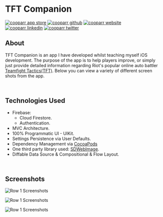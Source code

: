 # TFT Companion
[![cooparr app store][001]][101]
[![cooparr github][002]][102]
[![cooparr website][003]][103]
[![cooparr linkedin][004]][104]
[![cooparr twitter][005]][105]

## About
TFT Companion is an app I have developed whilst teaching myself iOS development. The purpose of the app is to help players improve, or simply just provide detailed information regarding Riot's popular online auto battler [Teamfight Tactics(TFT)][201]. Below you can view a variety of different screen shots from the app. 

</br>

## Technologies Used
- Firebase:
  - Cloud Firestore.
  - Authentication.
- MVC Architecture.
- 100% Programmatic UI - UIKit.
- Settings Persistence via User Defaults.
- Dependency Management via [CocoaPods][203]
- One third party library used: [SDWebImage][202].
- Diffable Data Source & Compositional & Flow Layout.

</br> 

## Screenshots
![Row 1 Screenshots][301]
</br>

![Row 1 Screenshots][302]
</br>

![Row 1 Screenshots][303]

<!-- Shield Links --->
[001]: https://img.shields.io/badge/App_Store-TFT_Companion-0D96F6.svg?style=flat&logo=appstore "App Store Shield"
[002]: https://img.shields.io/badge/GitHub-Cooparr-181717.svg?style=flat&logo=github "GitHub Shield"
[003]: https://img.shields.io/badge/Portfolio-Alex_Cooper-26A5E4.svg?style=flat&logo=telegram "Portfolio Shield"
[004]: https://img.shields.io/badge/LinkedIn-AlexanderCooper-0A66C2.svg?style=flat&logo=linkedin "LinkedIn Shield"
[005]: https://img.shields.io/badge/Twitter-@ACooparr-1DA1F2.svg?style=flat&logo=twitter "Twitter Shield"


<!-- Social & Personal Links -->
[101]: https://apps.apple.com/us/app/tft-companion/id1531588731 "App Store Link"
[102]: https://github.com/Cooparr "GitHub"
[103]: https://cooparr.github.io/ "Portfolio"
[104]: https://www.linkedin.com/in/alexandercooper "LinkedIn"
[105]: https://twitter.com/ACooparr "Twitter"


<!-- Link References -->
[201]: https://teamfighttactics.leagueoflegends.com/en-gb/ "TFT Link"
[202]: https://sdwebimage.github.io/ "SDWebImage Link"
[203]: https://cocoapods.org/ "CocoaPods"



<!-- Image References -->
[301]: https://i.imgur.com/s5vm2ac.png "Row 1 Screenshots"
[302]: https://i.imgur.com/jrYAy2Q.png "Row 2 Screenshots"
[303]: https://i.imgur.com/xGFZwBb.png "Row 3 Screenshots"
